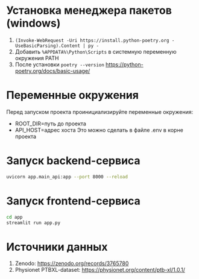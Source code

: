 # Установка менеджера пакетов (windows)
1) `(Invoke-WebRequest -Uri https://install.python-poetry.org -UseBasicParsing).Content | py -`
2) Добавить `%APPDATA%\Python\Scripts` в системную переменную окружения PATH
3) После установки `poetry --version`
https://python-poetry.org/docs/basic-usage/ 
 

# Переменные окружения
Перед запуском проекта проинициализируйте переменные окружения:
- ROOT_DIR=путь до проекта
- API_HOST=адрес хоста
Это можно сделать в файле .env в корне проекта


# Запуск backend-сервиса
```bash
uvicorn app.main_api:app --port 8000 --reload
```

# Запуск frontend-сервиса
```bash
cd app
streamlit run app.py
```

# Источники данных
1. Zenodo: https://zenodo.org/records/3765780
2. Physionet PTBXL-dataset: https://physionet.org/content/ptb-xl/1.0.1/

